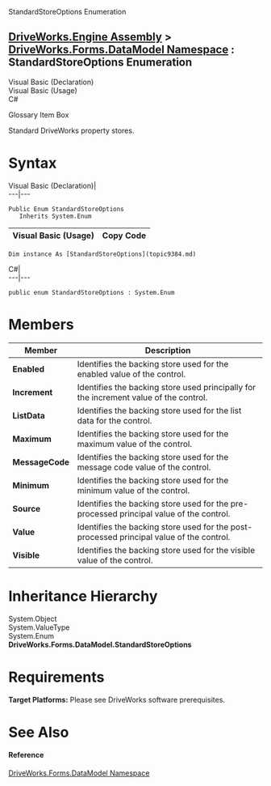 StandardStoreOptions Enumeration   
  
[DriveWorks.Engine Assembly](topic2156.md) > [DriveWorks.Forms.DataModel Namespace](topic9371.md) : StandardStoreOptions Enumeration  
---  
  
Visual Basic (Declaration)    
Visual Basic (Usage)    
C# 

Glossary Item Box

Standard DriveWorks property stores. 

# Syntax

Visual Basic (Declaration)|   
---|---  
      
    
    Public Enum StandardStoreOptions 
       Inherits System.Enum  
  
Visual Basic (Usage)| Copy Code  
---|---  
      
    
    Dim instance As [StandardStoreOptions](topic9384.md)  
  
C#|   
---|---  
      
    
    public enum StandardStoreOptions : System.Enum   
  
# Members

Member| Description  
---|---  
**Enabled**|  Identifies the backing store used for the enabled value of the control.  
**Increment**|  Identifies the backing store used principally for the increment value of the control.  
**ListData**|  Identifies the backing store used for the list data for the control.  
**Maximum**|  Identifies the backing store used for the maximum value of the control.  
**MessageCode**|  Identifies the backing store used for the message code value of the control.  
**Minimum**|  Identifies the backing store used for the minimum value of the control.  
**Source**|  Identifies the backing store used for the pre-processed principal value of the control.  
**Value**|  Identifies the backing store used for the post-processed principal value of the control.  
**Visible**|  Identifies the backing store used for the visible value of the control.  
  
# Inheritance Hierarchy

System.Object  
System.ValueType  
System.Enum  
**DriveWorks.Forms.DataModel.StandardStoreOptions**  


# Requirements

**Target Platforms:** Please see DriveWorks software prerequisites.

# See Also

#### Reference

[DriveWorks.Forms.DataModel Namespace](topic9371.md)


